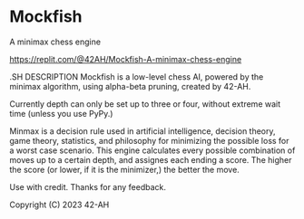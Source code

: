 # Mockfish

A minimax chess engine

https://replit.com/@42AH/Mockfish-A-minimax-chess-engine

.SH DESCRIPTION
Mockfish is a low-level chess AI, powered by the minimax algorithm, using alpha-beta pruning, created by 42-AH.

Currently depth can only be set up to three or four, without extreme wait time (unless you use PyPy.)

Minmax is a decision rule used in artificial intelligence, decision theory, game theory, statistics, and philosophy for minimizing the possible loss for a worst case scenario.
This engine calculates every possible combination of moves up to a certain depth, and assignes each ending a score. The higher the score (or lower, if it is the minimizer,) the better the move. 


Use with credit.
Thanks for any feedback.


Copyright (C) 2023 42-AH
